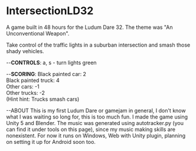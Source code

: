 # IntersectionLD32
A game built in 48 hours for the Ludum Dare 32. The theme was "An Unconventional Weapon".

Take control of the traffic lights in a suburban intersection and smash those shady vehicles.


--<b>CONTROLS</b>:
a, s - turn lights green

--<b>SCORING</b>:
Black painted car:    2 </br>
Black painted truck:  4 </br>
Other cars:          -1 </br>
Other trucks:        -2 </br>
(Hint hint: Trucks smash cars)</br>

--ABOUT 
This is my first Ludum Dare or gamejam in general, I don't know what I was waiting so long for, this is too much fun. I made the game using Unity 5 and Blender. The music was generated using autotracker.py (you can find it under tools on this page), since my music making skills are nonexistent. For now it runs on Windows, Web with Unity plugin, planning on setting it up for Android soon too.
